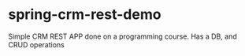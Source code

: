 # spring-crm-rest-demo
Simple CRM REST APP done on a programming course. Has a DB, and CRUD operations
